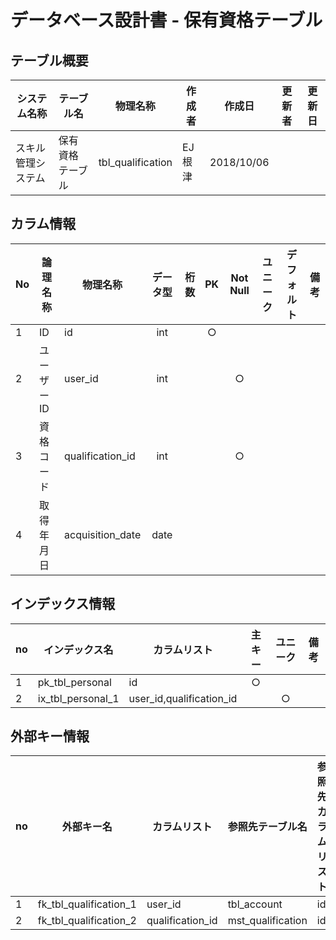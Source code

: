 # データベース設計書 - 保有資格テーブル

## テーブル概要

|システム名称|テーブル名|物理名称|作成者|作成日|更新者|更新日  
|---|---|---|---|---|---|---|
|スキル管理システム|保有資格テーブル|tbl_qualification|EJ根津|2018/10/06|

## カラム情報

|No|論理名称|物理名称|データ型|桁数|PK|Not Null|ユニーク|デフォルト|備考|  
|---|---|---|:-:|--:|:-:|:-:|:-:|---|---|
|1|ID|id|int||○|||||
|2|ユーザーID|user_id|int|||○||||
|3|資格コード|qualification_id|int|||○||||
|4|取得年月日|acquisition_date|date|||||||

## インデックス情報

|no|インデックス名|カラムリスト|主キー|ユニーク|備考|
|---|---|---|:-:|:-:|---|
|1|pk_tbl_personal|id|○|||
|2|ix_tbl_personal_1|user_id,qualification_id||○||

## 外部キー情報

|no|外部キー名|カラムリスト|参照先テーブル名|参照先カラムリスト|備考|
|---|---|---|---|---|---|
|1|fk_tbl_qualification_1|user_id|tbl_account|id||
|2|fk_tbl_qualification_2|qualification_id|mst_qualification|id||

